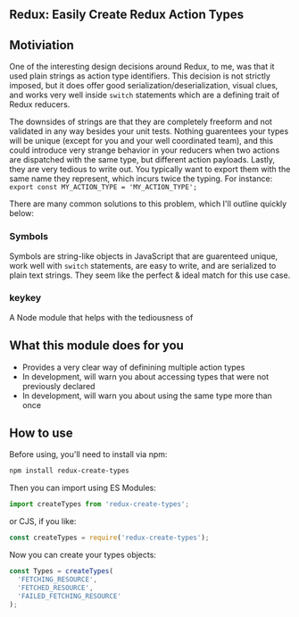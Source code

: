 Redux: Easily Create Redux Action Types
---------------------------------------

## Motiviation

One of the interesting design decisions around Redux, to me, was that it used
plain strings as action type identifiers. This decision is not strictly
imposed, but it does offer good serialization/deserialization, visual clues,
and works very well inside `switch` statements which are a defining trait of
Redux reducers.

The downsides of strings are that they are completely freeform and not
validated in any way besides your unit tests. Nothing guarentees your types
will be unique (except for you and your well coordinated team), and this could
introduce very strange behavior in your reducers when two actions are
dispatched with the same type, but different action payloads. Lastly, they are
very tedious to write out. You typically want to export them with the same name
they represent, which incurs twice the typing. For instance: `export const
MY_ACTION_TYPE = 'MY_ACTION_TYPE';`

There are many common solutions to this problem, which I'll outline quickly
below:

### Symbols

Symbols are string-like objects in JavaScript that are guarenteed unique, work
well with `switch` statements, are easy to write, and are serialized to plain
text strings. They seem like the perfect & ideal match for this use case.

### keykey

A Node module that helps with the tediousness of 

## What this module does for you

- Provides a very clear way of definining multiple action types
- In development, will warn you about accessing types that were not previously declared
- In development, will warn you about using the same type more than once

## How to use

Before using, you'll need to install via npm:

``` sh
npm install redux-create-types
```

Then you can import using ES Modules:

``` js
import createTypes from 'redux-create-types';
```

or CJS, if you like:

``` js
const createTypes = require('redux-create-types');
```

Now you can create your types objects:

``` js
const Types = createTypes(
  'FETCHING_RESOURCE',
  'FETCHED_RESOURCE',
  'FAILED_FETCHING_RESOURCE'
);
```
